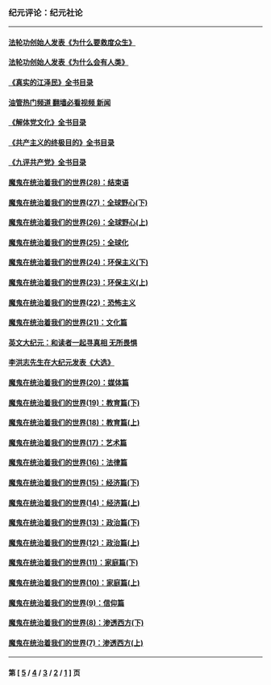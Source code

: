### 纪元评论：纪元社论
---
#### [法轮功创始人发表《为什么要救度众生》](../../pages/nsc422/n13975246.md?06250330) 
#### [法轮功创始人发表《为什么会有人类》](../../pages/nsc422/n13912117.md?06250330) 
#### [《真实的江泽民》全书目录](../../pages/nsc422/n13721399.md?06250330) 
#### [油管热门频道 翻墙必看视频 新闻](ok?06250330)
#### [《解体党文化》全书目录](../../pages/nsc422/n13721157.md?06250330) 
#### [《共产主义的终极目的》全书目录](../../pages/nsc422/n13721048.md?06250330) 
#### [《九评共产党》全书目录](../../pages/nsc422/n13708085.md?06250330) 
#### [魔鬼在统治着我们的世界(28)：结束语](../../pages/nsc422/n10936246.md?06250330) 
#### [魔鬼在统治着我们的世界(27)：全球野心(下)](../../pages/nsc422/n10928319.md?06250330) 
#### [魔鬼在统治着我们的世界(26)：全球野心(上)](../../pages/nsc422/n10900318.md?06250330) 
#### [魔鬼在统治着我们的世界(25)：全球化](../../pages/nsc422/n10788205.md?06250330) 
#### [魔鬼在统治着我们的世界(24)：环保主义(下)](../../pages/nsc422/n10695307.md?06250330) 
#### [魔鬼在统治着我们的世界(23)：环保主义(上)](../../pages/nsc422/n10688613.md?06250330) 
#### [魔鬼在统治着我们的世界(22)：恐怖主义](../../pages/nsc422/n10614727.md?06250330) 
#### [魔鬼在统治着我们的世界(21)：文化篇](../../pages/nsc422/n10597706.md?06250330) 
#### [英文大纪元：和读者一起寻真相 无所畏惧](../../pages/nsc422/n12542027.md?06250330) 
#### [李洪志先生在大纪元发表《大选》](../../pages/nsc422/n12534746.md?06250330) 
#### [魔鬼在统治着我们的世界(20)：媒体篇](../../pages/nsc422/n10586579.md?06250330) 
#### [魔鬼在统治着我们的世界(19)：教育篇(下)](../../pages/nsc422/n10564808.md?06250330) 
#### [魔鬼在统治着我们的世界(18)：教育篇(上)](../../pages/nsc422/n10526970.md?06250330) 
#### [魔鬼在统治着我们的世界(17)：艺术篇](../../pages/nsc422/n10499093.md?06250330) 
#### [魔鬼在统治着我们的世界(16)：法律篇](../../pages/nsc422/n10485969.md?06250330) 
#### [魔鬼在统治着我们的世界(15)：经济篇(下)](../../pages/nsc422/n10469975.md?06250330) 
#### [魔鬼在统治着我们的世界(14)：经济篇(上)](../../pages/nsc422/n10457370.md?06250330) 
#### [魔鬼在统治着我们的世界(13)：政治篇(下)](../../pages/nsc422/n10448270.md?06250330) 
#### [魔鬼在统治着我们的世界(12)：政治篇(上)](../../pages/nsc422/n10444576.md?06250330) 
#### [魔鬼在统治着我们的世界(11)：家庭篇(下)](../../pages/nsc422/n10440961.md?06250330) 
#### [魔鬼在统治着我们的世界(10)：家庭篇(上)](../../pages/nsc422/n10435448.md?06250330) 
#### [魔鬼在统治着我们的世界(9)：信仰篇](../../pages/nsc422/n10432159.md?06250330) 
#### [魔鬼在统治着我们的世界(8)：渗透西方(下)](../../pages/nsc422/n10429603.md?06250330) 
#### [魔鬼在统治着我们的世界(7)：渗透西方(上)](../../pages/nsc422/n10426013.md?06250330) 

---
#### 第 [ [5](./5.md?06250330) / [4](./4.md?06250330) / [3](./3.md?06250330) / [2](./2.md?06250330) / [1](./1.md?06250330) ] 页
